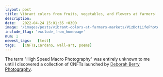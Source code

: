 ```yaml
---
layout: post
title: Vibrant colors from fruits, vegetables, and flowers at farmers' markets in the Bay Area is quite unique
description: 
date:   2022-04-24 15:01:35 +0300
image: '/images/posts/vibrant-colors-at-farmers-markets/VizDotLifePhotoSeriesOne032_resized_25.jpg'
include_flag: 'exclude_from_homepage'
num: 1
newest_tags:   [test]
tags:   [CNFTs,Cardano, wall-art, poems]
---
```


The term "High Speed Macro Photography" was entirely unknown to me until I discovered a collection of CNFTs launched by [Deborah Berry Photography](https://www.deborahberryphotography.com/). 
